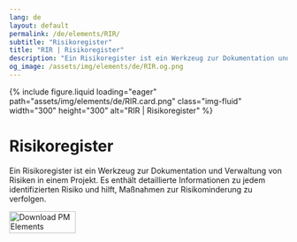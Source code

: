 ```yaml
---
lang: de
layout: default
permalink: /de/elements/RIR/
subtitle: "Risikoregister"
title: "RIR | Risikoregister"
description: "Ein Risikoregister ist ein Werkzeug zur Dokumentation und Verwaltung von Risiken in einem Projekt. Es enthält detaillierte Informationen zu jedem identifizierten Risiko und hilft, Maßnahmen zur Risikominderung zu verfolgen."
og_image: /assets/img/elements/de/RIR.og.png
---
```


{% include figure.liquid loading="eager" path="assets/img/elements/de/RIR.card.png" class="img-fluid" width="300" height="300" alt="RIR | Risikoregister" %}

# Risikoregister

Ein Risikoregister ist ein Werkzeug zur Dokumentation und Verwaltung von Risiken in einem Projekt. Es enthält detaillierte Informationen zu jedem identifizierten Risiko und hilft, Maßnahmen zur Risikominderung zu verfolgen.

<a href="https://apps.apple.com/app/apple-store/id6738084498?pt=127441684&ct=website&mt=8">
  <img src="{{ "assets/img/en/appstore.png" | relative_url }}" width="120" height="40" alt="Download PM Elements">
</a>
